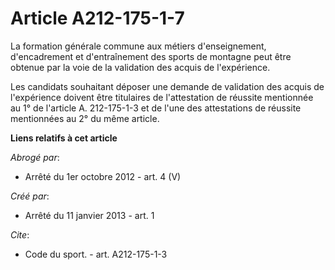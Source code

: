 # Article A212-175-1-7

La formation générale commune aux métiers d'enseignement, d'encadrement et d'entraînement des sports de montagne peut être
obtenue par la voie de la validation des acquis de l'expérience. 

Les candidats souhaitant déposer une demande de validation des acquis de l'expérience doivent être titulaires de
l'attestation de réussite mentionnée au 1° de l'article A. 212-175-1-3 et de l'une des attestations de réussite mentionnées
au 2° du même article.

**Liens relatifs à cet article**

_Abrogé par_:

  - Arrêté du 1er octobre 2012 - art. 4 (V)

_Créé par_:

  - Arrêté du 11 janvier 2013 - art. 1

_Cite_:

  - Code du sport. - art. A212-175-1-3
